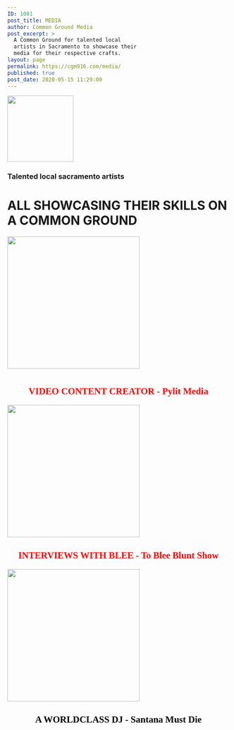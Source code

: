 ```yaml
---
ID: 1081
post_title: MEDIA
author: Common Ground Media
post_excerpt: >
  A Common Ground for talented local
  artists in Sacramento to showcase their
  media for their respective crafts.
layout: page
permalink: https://cgm916.com/media/
published: true
post_date: 2020-05-15 11:29:00
---
```

<img width="150" height="150" src="https://cgm916.com/wp-content/uploads/2018/05/circle-cgmlogo.jpg" alt="" srcset="https://cgm916.com/wp-content/uploads/2018/05/circle-cgmlogo.jpg 150w, https://cgm916.com/wp-content/uploads/2018/05/circle-cgmlogo-100x100.jpg 100w" sizes="(max-width: 150px) 100vw, 150px" />											
			<h3>Talented local sacramento artists</h3>		
			<h1>ALL SHOWCASING THEIR SKILLS ON A COMMON GROUND</h1>		
					                        <img width="300" height="300" src="https://cgm916.com/wp-content/uploads/2020/05/pylit-Logo-blk-1-1024x670-1-300x300.png" alt="" srcset="https://cgm916.com/wp-content/uploads/2020/05/pylit-Logo-blk-1-1024x670-1-300x300.png 300w, https://cgm916.com/wp-content/uploads/2020/05/pylit-Logo-blk-1-1024x670-1-150x150.png 150w, https://cgm916.com/wp-content/uploads/2020/05/pylit-Logo-blk-1-1024x670-1-100x100.png 100w" sizes="(max-width: 300px) 100vw, 300px" />					
						<h1></h1>                            
                                <h2></h2>
<h2 style="text-align: center; font-weight: bolder; color: red; font-family: Anton;">VIDEO CONTENT CREATOR - Pylit Media</h2>
					<a href="https://cgm916.com/pylit-media-test/" title="Checkout Pylit Media " target="_blank" rel="noopener noreferrer"></a>				
                                <style>
                    @media( min-width: 1px ) and (max-width:767px ) {
                    #premium-banner-39149d72 .premium-banner-ib-content {
                        display: none;
                        }  
                    }
                </style>
					                        <img width="300" height="300" src="https://cgm916.com/wp-content/uploads/2020/05/Screenshot_20200513-095944_Facebook1-300x300-3.jpg" alt="" srcset="https://cgm916.com/wp-content/uploads/2020/05/Screenshot_20200513-095944_Facebook1-300x300-3.jpg 300w, https://cgm916.com/wp-content/uploads/2020/05/Screenshot_20200513-095944_Facebook1-300x300-3-150x150.jpg 150w, https://cgm916.com/wp-content/uploads/2020/05/Screenshot_20200513-095944_Facebook1-300x300-3-100x100.jpg 100w" sizes="(max-width: 300px) 100vw, 300px" />					
						<h4></h4>                            
                                <h2></h2>
<h2 style="text-align: center; font-weight: bolder; color: red; font-family: Anton;">INTERVIEWS WITH BLEE - To Blee Blunt Show</h2>
					<a href="https://cgm916.com/tobleeblunt/" title="" target="_blank" rel="noopener noreferrer"></a>				
					                        <img width="300" height="300" src="https://cgm916.com/wp-content/uploads/2019/02/image-300x300.png" alt="" srcset="https://cgm916.com/wp-content/uploads/2019/02/image-300x300.png 300w, https://cgm916.com/wp-content/uploads/2019/02/image-150x150.png 150w, https://cgm916.com/wp-content/uploads/2019/02/image-100x100.png 100w" sizes="(max-width: 300px) 100vw, 300px" />					
						<h4></h4>                            
                                <h2></h2>
<h2 style="text-align: center; font-weight: bold; color: black; font-family: Anton;">A WORLDCLASS DJ - Santana Must Die</h2>
					<a href="https://cgm916.com/santanamustdie/" title="SEE WHATS NEW WITH SANTANA MUST DIE" target="_blank" rel="noopener noreferrer"></a>